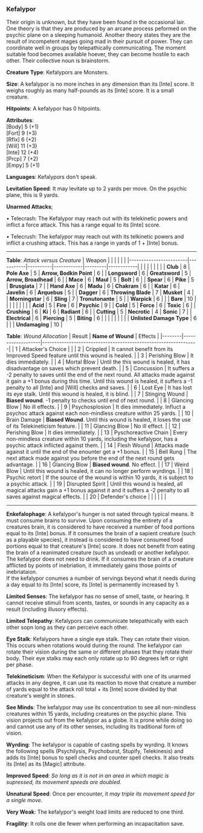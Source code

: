 ### Kefalypor
Their origin is unknown, but they have been found in the occasional lair. One theory is that they are produced by an arcane process peformed on the psychic plane on a sleeping humanoid. Another theory states they are the result of incompetent mages going mad in their pursuit of power. They can coordinate well in groups by telepathically communicating. The moment suitable food becomes available hoever, they can become hostile to each other. Their collective noun is brainstorm.

**Creature Type**: Kefalypors are Monsters.

**Size**: A kefalypor is no more inches in any dimension than its [Inte] score. It weighs roughly as many half-pounds as its [Inte] score. It is a small creature.

**Hitpoints**: A kefalypor has 0 hitpoints.

**Attributes**:  
[Body] 5  (+1)  
[Fort] 9  (+3)  
[Rflx] 6  (+2)  
[Will] 11 (+3)  
[Inte] 12 (+4)  
[Prcp] 7  (+2)  
[Empy] 5  (+1)  

**Languages**: Kefalypors don't speak.

**Levitation Speed**: It may levitate up to 2 yards per move. On the psychic plane, this is 9 yards.

**Unarmed Attacks**;

 • Telecrash: The Kefalypor may reach out with its telekinetic powers and inflict a force attack. This has a range equal to its [Inte] score.

 • Telecrush: The kefalypor may reach out with its telkinetic powers and inflict a crushing attack. This has a range in yards of 1 + [Inte] bonus.

-----

**Table**: *Attack versus Creature*
| Weapon                 |          |            |         |            |         |
|------------------------|-----------|----------|------------|---------|------------|
|                        |          |            |         |            |         |
| **Club**                   | 8     | **Pole Axe** | 5     | **Arrow, Bodkin Point**    | 6    |
| **Longsword**              | 6     | **Greatsword** | 5     | **Arrow, Broadhead**       | 6    |
| **Mace**                   | 6     | **Maul** | 5     | **Bolt** | 6    |
| **Spear**                  | 6     | **Pike** | 5     | **Brusgiata** | 7     |
| **Hand Axe**               | 6     | **Madu** | 6     | **Chakram** | 6    |
| **Katar**                  | 6     | **Javelin** | 6  | **Arquebus** | 5    |
| **Dagger**                 | 6     | **Throwing Blade** |  7  | **Musket** | 4    |
| **Morningstar**            | 6     | **Sling** | 7    | **Tronutonante** | 5    |
| **Warpick**                | 6     |          |          |   **Bare** |  10  |
|                        |           |          |            |         |            |
| **Acid**                   | 5     | **Fire** | 6     | **Psychic** | 9     |
| **Cold**                   | 5     | **Force** | 6     | **Toxic**  | 6     |
| **Crushing**               | 6     | **Ki** | 6     | **Radiant** | 6     |
| **Cutting**                | 5     | **Necrotic** | 4     | **Sonic** | 7    |
| **Electrical**             | 6     | **Piercing** | 5     | **Biting** | 6    |
|                        |           |          |            |         |            |
| **Unlisted Damage Type** | 6 |    |     | **Undamaging** | 10 |



**Table**: *Wound Allocation* 
| Result | **Name of Wound** | Effects                                                        |
|--------|-------------------|----------------------------------------------------------------|
|   1    | Attacker's Choice |                                                                |
|   2    | Crippled          | It cannot benefit from its Improved Speed feature until this wound is healed.      |
|   3    | Perishing Blow    | It dies immediately. |
|   4    | Mortal Blow       | Until the this wound is healed, it has disadvantage on saves which prevent death. |
|   5    | Concussion        | It suffers a -2 penalty to saves until the end of the next round. All attacks made against it gain a +1 bonus during this time. Until this wound is healed, it suffers a -1 penalty to all [Inte] and [Will] checks and saves. |
|   6    | Lost Eye          | It has lost its eye stalk. Until this wound is healed, it is blind. |
|   7    | Stinging Wound    | **Biased wound**. -1 penalty to checks until end of next round. |
|   8    | Glancing Blow     | No ill effects.                                     |
|   9    | Psychosplosion    | It dies immediately. Influct a psychoc attack against each non-mindless creature within 25 yards. |
|   10   | Brain Damage      | **Biased Wound**. Until this wound is healed, it loses the use of its Telekineticism feature. |
|   11   | Glancing Blow     | No ill effect. |
|   12   | Perishing Blow    | It dies immediately. |
|   13   | Pyschoreactive Chain | Every non-mindless creature within 10 yards, including the kefalypor, has a psychic attack inflicted against them. |
|   14   | Flesh Wound       | Attacks made against it until the end of the enounter get a +1 bonus. |
|   15   | Bell Rung         | The next attack made against you before the end of the next round gets advantage.  |
|   16   | Glancing Blow     | **Biased wound**. No effect. |
|   17   | Weird Blow        | Until this wound is healed, it can no longer perform wyrdings. |
|   18   | Psychic retort    | If the source of the wound is within 10 yards, it is subject to a psychic attack. |
|   19   | Disrupted Spirit  | Until this wound is healed, all magical attacks gain a +1 bonus against it and it suffers a -2 penalty to all saves against magical effects. |
|   20   | Defender's choice |                                   |
|        |                                                |                                   |

-----

**Enkefalophage**: A kefalypor's hunger is not sated through typical means. It must consume brains to survive. Upon consuming the entirety of a creatures brain, it is considered to have received a number of food portions equal to its [Inte] bonus. If it consumes the brain of a sapient creature (such as a playable species), it instead is considered to have consumed food portions equal to that creature's [Inte] score. It does not benefit from eating the brain of a reanimated creature (such as undead) or another kefalypor. The kefalypor does not need to drink. If it consumes the brain of a creature afflicted by points of inebriation, it immediately gains those points of inebriataion.  
If the kefalypor conumes a number of servings beyond what it needs during a day equal to its [Inte] score, its [Inte] is permanently increased by 1.

**Limited Senses**: The kefalypor has no sense of smell, taste, or hearing. It cannot receive stimuli from scents, tastes, or sounds in any capacity as a result (including illusory effects).

**Limited Telepathy**: Kefalypors can communicate telepathically with each other sopn long as they can perceive each other.

**Eye Stalk**: Kefalypors have a single eye stalk. They can rotate their vision. This occurs when rotations would during the round. The kefalypor can rotate their vision during the same or different phases that they rotate their body. Their eye stalks may each only rotate up to 90 degrees left or right per phase.

**Telekineticism**: When the Kefalypor is successful with one of its unarmed attacks in any degree, it can use its reaction to move that creature a number of yards equal to the attack roll total + its [Inte] score divided by that creature's weight in stones.

**See Minds**: The kefalypor may use its concentration to see all non-mindless creatures within 15 yards, including creatures on the psychic plane. This vision projects out from the kefalypor as a globe. It is prone while doing so and cannot use any of its other senses, including its traditional form of vision.

**Wyrding**: The kefalypor is capable of casting spells by wyrding. It knows the following spells (Psychilysis, Psychoburst, Stupify, Telekinesis) and adds its [Inte] bonus to spell checks and counter spell checks. It also treats its [Inte] as its [Magic] attribute.

**Improved Speed**: *So long as it is not in an area in which magic is supressed, its movement speeds are doubled*.

**Unnatural Speed**: Once per encounter, it *may triple its movement speed for a single move*.

**Very Weak**: The kefalypor's weight load limits are reduced to one third.

**Fragility**: It rolls one die fewer when performing an incapacitation save.
